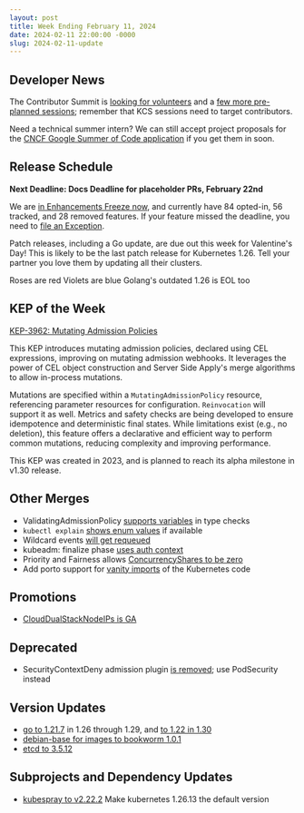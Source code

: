 ```yaml
---
layout: post
title: Week Ending February 11, 2024
date: 2024-02-11 22:00:00 -0000
slug: 2024-02-11-update
---
```


## Developer News

The Contributor Summit is [looking for volunteers](https://docs.google.com/forms/d/e/1FAIpQLSexzKa8f-0d-AvlutGmDPwTImtlJBIndTYE5n4pEw5UqJU4SA/viewform) and a [few more pre-planned sessions](https://groups.google.com/a/kubernetes.io/g/dev/c/lwXnyP0ItY0); remember that KCS sessions need to target contributors.

Need a technical summer intern? We can still accept project proposals for the [CNCF Google Summer of Code application](https://github.com/cncf/mentoring/blob/main/programs/summerofcode/2024.md) if you get them in soon.

## Release Schedule

**Next Deadline: Docs Deadline for placeholder PRs, February 22nd**

We are [in Enhancements Freeze now](https://groups.google.com/a/kubernetes.io/g/dev/c/50QpY6-S5-A), and currently have 84 opted-in, 56 tracked, and 28 removed features.  If your feature missed the deadline, you need to [file an Exception](https://github.com/kubernetes/sig-release/blob/master/releases/EXCEPTIONS.md).

Patch releases, including a Go update, are due out this week for Valentine's Day!  This is likely to be the last patch release for Kubernetes 1.26. Tell your partner you love them by updating all their clusters.

Roses are red
Violets are blue
Golang's outdated
1.26 is EOL too

## KEP of the Week

[KEP-3962: Mutating Admission Policies](https://github.com/kubernetes/enhancements/tree/master/keps/sig-api-machinery/3962-mutating-admission-policies)

This KEP introduces mutating admission policies, declared using CEL expressions, improving on mutating admission webhooks. It leverages the power of CEL object construction and Server Side Apply's merge algorithms to allow in-process mutations.

Mutations are specified within a `MutatingAdmissionPolicy` resource, referencing parameter resources for configuration. `Reinvocation` will support it as well. Metrics and safety checks are being developed to ensure idempotence and deterministic final states. While limitations exist (e.g., no deletion), this feature offers a declarative and efficient way to perform common mutations, reducing complexity and improving performance.

This KEP was created in 2023, and is planned to reach its alpha milestone in v1.30 release.

## Other Merges

* ValidatingAdmissionPolicy [supports variables](https://github.com/kubernetes/kubernetes/pull/123083) in type checks
* `kubectl explain` [shows enum values](https://github.com/kubernetes/kubernetes/pull/123023) if available
* Wildcard events [will get requeued](https://github.com/kubernetes/kubernetes/pull/123117)
* kubeadm: finalize phase [uses auth context](https://github.com/kubernetes/kubernetes/pull/123171)
* Priority and Fairness allows [ConcurrencyShares to be zero](https://github.com/kubernetes/kubernetes/pull/123001)
* Add porto support for [vanity imports](https://github.com/kubernetes/kubernetes/pull/120642) of the Kubernetes code

## Promotions

* [CloudDualStackNodeIPs is GA](https://github.com/kubernetes/kubernetes/pull/123134)

## Deprecated

* SecurityContextDeny admission plugin [is removed](https://github.com/kubernetes/kubernetes/pull/122612); use PodSecurity instead

## Version Updates

* [go to 1.21.7](https://github.com/kubernetes/kubernetes/pull/123230) in 1.26 through 1.29, and [to 1.22 in 1.30](https://github.com/kubernetes/kubernetes/pull/123217)
* [debian-base for images to bookworm 1.0.1](https://github.com/kubernetes/kubernetes/pull/123170)
* [etcd to 3.5.12](https://github.com/kubernetes/kubernetes/pull/123150)

## Subprojects and Dependency Updates

* [kubespray to v2.22.2](https://github.com/kubernetes-sigs/kubespray/releases/tag/v2.22.2) Make kubernetes 1.26.13 the default version
